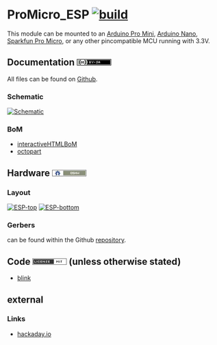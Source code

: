 # ProMicro_ESP [![build](https://github.com/nerdyscout/ProMicro/workflows/kicad-exports/badge.svg?branch=ESP)](ESP/actions?query=branch%3ESP)
This module can be mounted to an [Arduino Pro Mini](https://www.sparkfun.com/products/11113), [Arduino Nano](https://store.arduino.cc/arduino-nano), [Sparkfun Pro Micro](https://www.sparkfun.com/products/12587), or any other pincompatible MCU running with 3.3V.

## Documentation [![CC BY-SA](../img/ccbysa.png)](pcb/docs/LICENSE.TXT)
All files can be found on [Github](https://github.com/nerdyscout/ProMicro/tree/master/ESP).

### Schematic
[![Schematic](pcb/docs/img/ESP-schematic.svg)](pcb/docs/ESP-schematic.pdf)

### BoM
  * [interactiveHTMLBoM](https://nerdyscout.github.io/ProMicro/ESP/docs/bom/ESP-ibom.html)
  * [octopart](pcb/docs/bom/ESP-bom_octopart.csv)

## Hardware [![CERN OHL v1.2](../img/oshw.png)](LICENSE.TXT)
### Layout
<a href="docs/ESP-documentation.pdf"><img src="docs/img/ESP-top.svg" alt="ESP-top" width="40%"/></a>
<a href="docs/ESP-documentation.pdf"><img src="docs/img/ESP-bottom.svg" alt="ESP-bottom" width="40%"/></a>

### Gerbers
can be found within the Github [repository](pcb/gerbers).

## Code [![MIT](../img/mit.png)](examples/LICENSE.TXT) (unless otherwise stated)
 * [blink](examples/blink/blink.ino)

## external
### Links
  * [hackaday.io](https://hackaday.io/project/171898-promicro)
